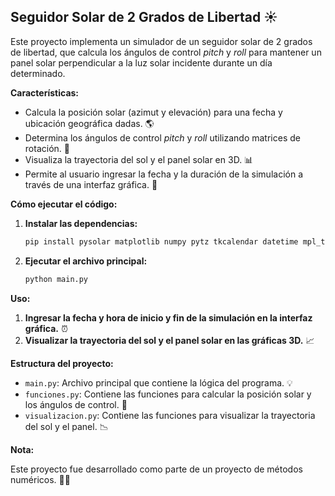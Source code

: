 ## Seguidor Solar de 2 Grados de Libertad ☀️

Este proyecto implementa un simulador de un seguidor solar de 2 grados de libertad, que calcula los ángulos de control *pitch* y *roll* para mantener un panel solar perpendicular a la luz solar incidente durante un día determinado. 

**Características:**

*  Calcula la posición solar (azimut y elevación) para una fecha y ubicación geográfica dadas. 🌎
*  Determina los ángulos de control *pitch* y *roll* utilizando matrices de rotación. 🔄
*  Visualiza la trayectoria del sol y el panel solar en 3D. 📊
*  Permite al usuario ingresar la fecha y la duración de la simulación a través de una interfaz gráfica. 📅

**Cómo ejecutar el código:**

1.  **Instalar las dependencias:**
    ```bash
    pip install pysolar matplotlib numpy pytz tkcalendar datetime mpl_toolkits.mplot3d animation tkinter
    ```

2.  **Ejecutar el archivo principal:**
    ```bash
    python main.py
    ```

**Uso:**

1.  **Ingresar la fecha y hora de inicio y fin de la simulación en la interfaz gráfica.** ⏰
2.  **Visualizar la trayectoria del sol y el panel solar en las gráficas 3D.** 📈

**Estructura del proyecto:**

*   `main.py`: Archivo principal que contiene la lógica del programa. 💡
*   `funciones.py`: Contiene las funciones para calcular la posición solar y los ángulos de control. 🧮
*   `visualizacion.py`:  Contiene las funciones para visualizar la trayectoria del sol y el panel. 📉

**Nota:**

Este proyecto fue desarrollado como parte de un proyecto de métodos numéricos. 👩‍💻
